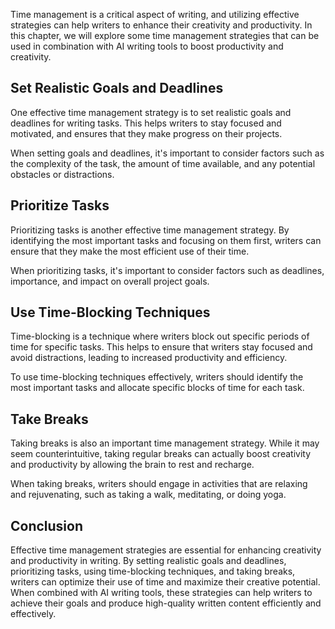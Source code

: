 
Time management is a critical aspect of writing, and utilizing effective strategies can help writers to enhance their creativity and productivity. In this chapter, we will explore some time management strategies that can be used in combination with AI writing tools to boost productivity and creativity.

Set Realistic Goals and Deadlines
---------------------------------

One effective time management strategy is to set realistic goals and deadlines for writing tasks. This helps writers to stay focused and motivated, and ensures that they make progress on their projects.

When setting goals and deadlines, it's important to consider factors such as the complexity of the task, the amount of time available, and any potential obstacles or distractions.

Prioritize Tasks
----------------

Prioritizing tasks is another effective time management strategy. By identifying the most important tasks and focusing on them first, writers can ensure that they make the most efficient use of their time.

When prioritizing tasks, it's important to consider factors such as deadlines, importance, and impact on overall project goals.

Use Time-Blocking Techniques
----------------------------

Time-blocking is a technique where writers block out specific periods of time for specific tasks. This helps to ensure that writers stay focused and avoid distractions, leading to increased productivity and efficiency.

To use time-blocking techniques effectively, writers should identify the most important tasks and allocate specific blocks of time for each task.

Take Breaks
-----------

Taking breaks is also an important time management strategy. While it may seem counterintuitive, taking regular breaks can actually boost creativity and productivity by allowing the brain to rest and recharge.

When taking breaks, writers should engage in activities that are relaxing and rejuvenating, such as taking a walk, meditating, or doing yoga.

Conclusion
----------

Effective time management strategies are essential for enhancing creativity and productivity in writing. By setting realistic goals and deadlines, prioritizing tasks, using time-blocking techniques, and taking breaks, writers can optimize their use of time and maximize their creative potential. When combined with AI writing tools, these strategies can help writers to achieve their goals and produce high-quality written content efficiently and effectively.
